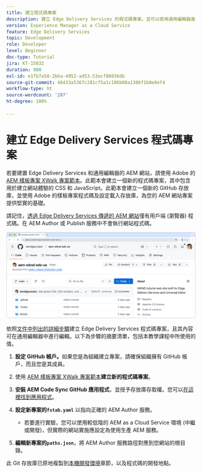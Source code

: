 ```yaml
---
title: 建立程式碼專案
description: 建立 Edge Delivery Services 的程式碼專案，並可以使用通用編輯器進行編輯。
version: Experience Manager as a Cloud Service
feature: Edge Delivery Services
topic: Development
role: Developer
level: Beginner
doc-type: Tutorial
jira: KT-15832
duration: 900
exl-id: e1fb7a58-2bba-4952-ad53-53ecf80836db
source-git-commit: 48433a5367c281cf5a1c106b08a1306f1b0e8ef4
workflow-type: ht
source-wordcount: '287'
ht-degree: 100%

---
```


# 建立 Edge Delivery Services 程式碼專案

若要建置 Edge Delivery Services 和通用編輯器的 AEM 網站，請使用 Adobe 的 [AEM 樣板專案 XWalk 專案範本](https://github.com/adobe-rnd/aem-boilerplate-xwalk)。此範本會建立一個新的程式碼專案，其中包含用於建立網站體驗的 CSS 和 JavaScript。此範本會建立一個新的 GitHub 存放庫，並使用 Adobe 的樣板專案程式碼及設定載入存放庫，為您的 AEM 網站專案提供堅實的基礎。

請記住，[透過 Edge Delivery Services 傳遞的 AEM 網站](https://experienceleague.adobe.com/zh-hant/docs/experience-manager-learn/sites/edge-delivery-services/overview)僅有用戶端 (瀏覽器) 程式碼。在 AEM Author 或 Publish 服務中不會執行網站程式碼。

![新的 Edge Delivery Services 專案](./assets/1-new-project/new-project.png)

依照[文件中列出的詳細步驟](https://experienceleague.adobe.com/zh-hant/docs/experience-manager-cloud-service/content/edge-delivery/wysiwyg-authoring/edge-dev-getting-started#create-github-project)建立 Edge Delivery Services 程式碼專案，且其內容可在通用編輯器中進行編輯。以下為步驟的摘要清單，包括本教學課程中所使用的值。

1. **設定 GitHub 帳戶。**&#x200B;如果您是為組織建立專案，請確保組織擁有 GitHub 帳戶，而且您是其成員。
2. 使用 [AEM 樣板專案 XWalk 專案範本](https://github.com/adobe-rnd/aem-boilerplate-xwalk)**建立新的程式碼專案**。
3. **安裝 AEM Code Sync GitHub 應用程式**，並授予存放庫存取權。您可以[在這裡找到應用程式](https://github.com/apps/aem-code-sync)。
4. **設定新專案的`fstab.yaml`** 以指向正確的 AEM Author 服務。

   * 若要進行實驗，您可以使用較低階的 AEM as a Cloud Service 環境 (中繼或開發)，但實際的網站實施應設定為使用生產 AEM 服務。

5. **編輯新專案的`paths.json`**，將 AEM Author 服務路徑對應到您網站的根目錄。

此 Git 存放庫已原地複製到[本機開發環境](https://experienceleague.adobe.com/zh-hant/docs/experience-manager-learn/sites/edge-delivery-services/developing/universal-editor/3-local-development-environment)章節，以及程式碼的開發地點。

